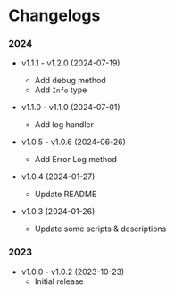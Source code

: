 # Changelogs

### 2024

- v1.1.1 - v1.2.0 (2024-07-19)
  - Add debug method
  - Add `Info` type

- v1.1.0 - v1.1.0 (2024-07-01)
  - Add log handler

- v1.0.5 - v1.0.6 (2024-06-26)
  - Add Error Log method

- v1.0.4 (2024-01-27)
  - Update README

- v1.0.3 (2024-01-26)
    - Update some scripts & descriptions

### 2023

- v1.0.0 - v1.0.2 (2023-10-23)
    - Initial release
